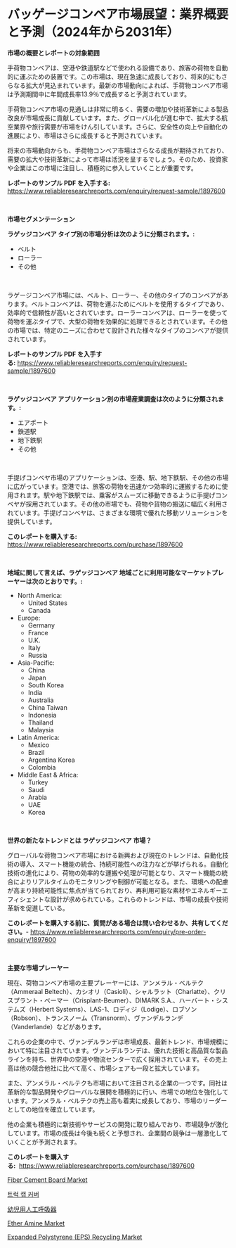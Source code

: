 <p><h1>バッゲージコンベア市場展望：業界概要と予測（2024年から2031年）</h1></p><p><strong>市場の概要とレポートの対象範囲</strong></p>
<p><p>手荷物コンベアは、空港や鉄道駅などで使われる設備であり、旅客の荷物を自動的に運ぶための装置です。この市場は、現在急速に成長しており、将来的にもさらなる拡大が見込まれています。最新の市場動向によれば、手荷物コンベア市場は予測期間中に年間成長率13.9％で成長すると予測されています。</p><p>手荷物コンベア市場の見通しは非常に明るく、需要の増加や技術革新による製品改良が市場成長に貢献しています。また、グローバル化が進む中で、拡大する航空業界や旅行需要が市場をけん引しています。さらに、安全性の向上や自動化の進展により、市場はさらに成長すると予測されています。</p><p>将来の市場動向からも、手荷物コンベア市場はさらなる成長が期待されており、需要の拡大や技術革新によって市場は活況を呈するでしょう。そのため、投資家や企業はこの市場に注目し、積極的に参入していくことが重要です。</p></p>
<p><strong>レポートのサンプル PDF を入手する:</strong> <a href="https://www.reliableresearchreports.com/enquiry/request-sample/1897600">https://www.reliableresearchreports.com/enquiry/request-sample/1897600</a></p>
<p>&nbsp;</p>
<p><strong>市場セグメンテーション</strong></p>
<p><strong>ラゲッジコンベア タイプ別の市場分析は次のように分類されます。:</strong></p>
<p><ul><li>ベルト</li><li>ローラー</li><li>その他</li></ul></p>
<p>&nbsp;</p>
<p><p>ラゲージコンベア市場には、ベルト、ローラー、その他のタイプのコンベアがあります。ベルトコンベアは、荷物を運ぶためにベルトを使用するタイプであり、効率的で信頼性が高いとされています。ローラーコンベアは、ローラーを使って荷物を運ぶタイプで、大型の荷物を効果的に処理できるとされています。その他の市場では、特定のニーズに合わせて設計された様々なタイプのコンベアが提供されています。</p></p>
<p><strong>レポートのサンプル PDF を入手する:</strong>&nbsp;<a href="https://www.reliableresearchreports.com/enquiry/request-sample/1897600">https://www.reliableresearchreports.com/enquiry/request-sample/1897600</a></p>
<p>&nbsp;</p>
<p><strong> ラゲッジコンベア アプリケーション別の市場産業調査は次のように分類されます。:</strong></p>
<p><ul><li>エアポート</li><li>鉄道駅</li><li>地下鉄駅</li><li>その他</li></ul></p>
<p>&nbsp;</p>
<p><p>手提げコンベヤ市場のアプリケーションは、空港、駅、地下鉄駅、その他の市場に広がっています。空港では、旅客の荷物を迅速かつ効率的に運搬するために使用されます。駅や地下鉄駅では、乗客がスムーズに移動できるように手提げコンベヤが採用されています。その他の市場でも、荷物や貨物の搬送に幅広く利用されています。手提げコンベヤは、さまざまな環境で優れた移動ソリューションを提供しています。</p></p>
<p><strong>このレポートを購入する:</strong>&nbsp; <a href="https://www.reliableresearchreports.com/purchase/1897600">https://www.reliableresearchreports.com/purchase/1897600</a></p>
<p>&nbsp;</p>
<p><strong>地域に関して言えば、ラゲッジコンベア 地域ごとに利用可能なマーケットプレーヤーは次のとおりです。:</strong></p>
<p><ul>
    <li>
        North America:
        <ul>
            <li>United States</li>
            <li>Canada</li>
        </ul>
    </li>
    <li>
        Europe:
        <ul>
            <li>Germany</li>
            <li>France</li>
            <li>U.K.</li>
            <li>Italy</li>
            <li>Russia</li>
        </ul>
    </li>
    <li>
        Asia-Pacific:
        <ul>
            <li>China</li>
            <li>Japan</li>
            <li>South Korea</li>
            <li>India</li>
            <li>Australia</li>
            <li>China Taiwan</li>
            <li>Indonesia</li>
            <li>Thailand</li>
            <li>Malaysia</li>
        </ul>
    </li>
    <li>
        Latin America:
        <ul>
            <li>Mexico</li>
            <li>Brazil</li>
            <li>Argentina Korea</li>
            <li>Colombia</li>
        </ul>
    </li>
    <li>
        Middle East & Africa:
        <ul>
            <li>Turkey</li>
            <li>Saudi</li>
            <li>Arabia</li>
            <li>UAE</li>
            <li>Korea</li>
        </ul>
    </li>
    </ul></p>
<p>&nbsp;</p>
<p><strong>世界の新たなトレンドとは ラゲッジコンベア 市場？</strong></p>
<p><p>グローバルな荷物コンベア市場における新興および現在のトレンドは、自動化技術の導入、スマート機能の統合、持続可能性への注力などが挙げられる。自動化技術の進化により、荷物の効率的な運搬や処理が可能となり、スマート機能の統合によりリアルタイムのモニタリングや制御が可能となる。また、環境への配慮が高まり持続可能性に焦点が当てられており、再利用可能な素材やエネルギーエフィシェントな設計が求められている。これらのトレンドは、市場の成長や技術革新を促進している。</p></p>
<p><strong>このレポートを購入する前に、質問がある場合は問い合わせるか、共有してください。</strong>- <a href="https://www.reliableresearchreports.com/enquiry/pre-order-enquiry/1897600">https://www.reliableresearchreports.com/enquiry/pre-order-enquiry/1897600</a></p>
<p>&nbsp;</p>
<p><strong>主要な市場プレーヤー</strong></p>
<p><p>現在、荷物コンベア市場の主要プレーヤーには、アンメラル・ベルテク（Ammeraal Beltech）、カシオリ（Casioli）、シャルラット（Charlatte）、クリスプラント・ベーマー（Crisplant-Beumer）、DIMARK S.A.、ハーバート・システムズ（Herbert Systems）、LAS-1、ロディジ（Lodige）、ロブソン（Robson）、トランスノーム（Transnorm）、ヴァンデルランデ（Vanderlande）などがあります。</p><p>これらの企業の中で、ヴァンデルランデは市場成長、最新トレンド、市場規模において特に注目されています。ヴァンデルランデは、優れた技術と高品質な製品ラインを持ち、世界中の空港や物流センターで広く採用されています。その売上高は他の競合他社に比べて高く、市場シェアも一段と拡大しています。</p><p>また、アンメラル・ベルテクも市場において注目される企業の一つです。同社は革新的な製品開発やグローバルな展開を積極的に行い、市場での地位を強化しています。アンメラル・ベルテクの売上高も着実に成長しており、市場のリーダーとしての地位を確立しています。</p><p>他の企業も積極的に新技術やサービスの開発に取り組んでおり、市場競争が激化しています。市場の成長は今後も続くと予想され、企業間の競争は一層激化していくことが予測されます。</p></p>
<p><strong>このレポートを購入する:</strong>&nbsp;&nbsp;<a href="https://www.reliableresearchreports.com/purchase/1897600">https://www.reliableresearchreports.com/purchase/1897600</a></p>
<p><p><a href="https://github.com/RickHolmes3/Market-Research-Report-List-3/blob/main/fiber-cement-board-market.md">Fiber Cement Board Market</a></p><p><a href="https://github.com/crfsywufhm81415/Market-Research-Report-List-1/blob/main/5450515193048.md">트럭 캡 커버</a></p><p><a href="https://github.com/cnnriuez22368/Market-Research-Report-List-1/blob/main/5769199193265.md">幼児用人工呼吸器</a></p><p><a href="https://github.com/Krish2023na/Market-Research-Report-List-3/blob/main/ether-amine-market.md">Ether Amine Market</a></p><p><a href="https://issuu.com/reportprime-2/docs/expanded-polystyrene-eps-recycling-market-size-203">Expanded Polystyrene (EPS) Recycling Market</a></p></p>